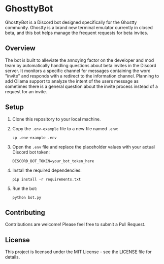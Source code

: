 # GhosttyBot

GhosttyBot is a Discord bot designed specifically for the Ghostty community. Ghostty is a brand new terminal emulator currently in closed beta, and this bot helps manage the frequent requests for beta invites.

## Overview

The bot is built to alleviate the annoying factor on the developer and mod team by automatically handling questions about beta invites in the Discord server. It monitors a specific channel for messages containing the word "invite" and responds with a redirect to the information channel. Planning to add Ollama support to analyze the intent of the users message as sometimes there is a general question about the invite process instead of a request for an invite.

## Setup

1. Clone this repository to your local machine.

2. Copy the `.env-example` file to a new file named `.env`:
   ```
   cp .env-example .env
   ```

3. Open the `.env` file and replace the placeholder values with your actual Discord bot token:
   ```
   DISCORD_BOT_TOKEN=your_bot_token_here
   ```

4. Install the required dependencies:
   ```
   pip install -r requirements.txt
   ```

5. Run the bot:
   ```
   python bot.py
   ```

## Contributing

Contributions are welcome! Please feel free to submit a Pull Request.

## License

This project is licensed under the MIT License - see the LICENSE file for details.